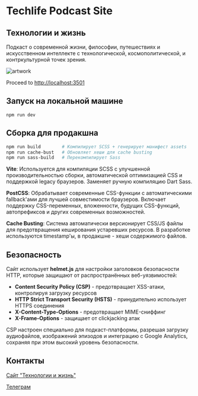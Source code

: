 # Techlife Podcast Site
## Технологии и жизнь

Подкаст о современной жизни, философии, путешествиях и искусственном интеллекте с технологической, космополитической, и контркультурной точек зрения.

![artwork](https://www.techlifepodcast.com/images/og-techlife-artwork-1200.jpg)

Proceed to [http://localhost:3501](http://localhost:3501)

## Запуск на локальной машине

`npm run dev`

## Сборка для продакшна

```bash
npm run build        # Компилирует SCSS + генерирует манифест assets
npm run cache-bust   # Обновляет хеши для cache busting
npm run sass-build   # Перекомпилирует Sass
```

**Vite**: Используется для компиляции SCSS с улучшенной производительностью сборки, автоматической оптимизацией CSS и поддержкой legacy браузеров. Заменяет ручную компиляцию Dart Sass.

**PostCSS**: Обрабатывает современные CSS-функции с автоматическими fallback'ами для лучшей совместимости браузеров. Включает поддержку CSS-переменных, вложенности, будущих CSS-функций, автопрефиксов и других современных возможностей.

**Cache Busting**: Система автоматически версионирует CSS/JS файлы для предотвращения кеширования устаревших ресурсов. В разработке используются timestamp'ы, в продакшне - хеши содержимого файлов.

## Безопасность

Сайт использует **helmet.js** для настройки заголовков безопасности HTTP, которые защищают от распространённых веб-уязвимостей:

- **Content Security Policy (CSP)** - предотвращает XSS-атаки, контролируя загрузку ресурсов
- **HTTP Strict Transport Security (HSTS)** - принудительно использует HTTPS соединения
- **X-Content-Type-Options** - предотвращает MIME-сниффинг
- **X-Frame-Options** - защищает от clickjacking атак

CSP настроен специально для подкаст-платформы, разрешая загрузку аудиофайлов, изображений эпизодов и интеграцию с Google Analytics, сохраняя при этом высокий уровень безопасности.

## Контакты

[Сайт "Технологии и жизнь"](https://www.techlifepodcast.com/about)

[Телеграм](https://t.me/techlifepodcast)
